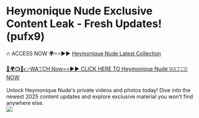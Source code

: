 # Heymonique Nude Exclusive Content Leak - Fresh Updates! (pufx9)

🔥 ACCESS NOW 🌍==►► <a href="https://tinyurl.com/yc657z5k" rel="nofollow">Heymonique Nude Latest Collection</a>
<br><br>
[🔴🌍📺📱👉WA𝚃CH Now==►► CLICK HERE TO Heymonique Nude 𝚆𝙰𝚃𝙲𝙷 NOW](https://tinyurl.com/yc657z5k)
<br><br>
Unlock Heymonique Nude's private videos and photos today! Dive into the newest 2025 content updates and explore exclusive material you won’t find anywhere else.
<br>
<a href="https://tinyurl.com/yc657z5k" rel="nofollow" data-target="animated-image.originalLink"><img src="https://camo.githubusercontent.com/8a4f000d20f83aca3bf7ec5f350d767afa0574a8a352519fd8cfa583a6f93a33/68747470733a2f2f692e696d6775722e636f6d2f644a486b345a712e676966" data-canonical-src="https://i.imgur.com/dJHk4Zq.gif" style="max-width: 100%; display: inline-block;" data-target="animated-image.originalImage"></a>
<br>
